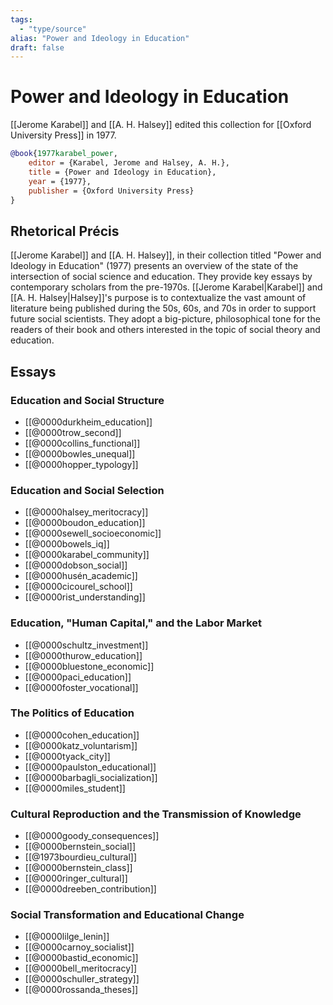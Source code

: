 ```yaml
---
tags:
  - "type/source"
alias: "Power and Ideology in Education"
draft: false
---
```

# Power and Ideology in Education
[[Jerome Karabel]] and [[A. H. Halsey]] edited this collection for [[Oxford University Press]] in 1977.

```bibtex
@book{1977karabel_power,
	editor = {Karabel, Jerome and Halsey, A. H.},
	title = {Power and Ideology in Education},
	year = {1977},
	publisher = {Oxford University Press}
}
```

## Rhetorical Précis
[[Jerome Karabel]] and [[A. H. Halsey]], in their collection titled "Power and Ideology in Education" (1977) presents an overview of the state of the intersection of social science and education. They provide key essays by contemporary scholars from the pre-1970s. [[Jerome Karabel|Karabel]] and [[A. H. Halsey|Halsey]]'s purpose is to contextualize the vast amount of literature being published during the 50s, 60s, and 70s in order to support future social scientists. They adopt a big-picture, philosophical tone for the readers of their book and others interested in the topic of social theory and education.

## Essays
### Education and Social Structure
- [[@0000durkheim_education]]
- [[@0000trow_second]]
- [[@0000collins_functional]]
- [[@0000bowles_unequal]]
- [[@0000hopper_typology]]

### Education and Social Selection
- [[@0000halsey_meritocracy]]
- [[@0000boudon_education]]
- [[@0000sewell_socioeconomic]]
- [[@0000bowels_iq]]
- [[@0000karabel_community]]
- [[@0000dobson_social]]
- [[@0000husén_academic]]
- [[@0000cicourel_school]]
- [[@0000rist_understanding]]

### Education, "Human Capital," and the Labor Market
- [[@0000schultz_investment]]
- [[@0000thurow_education]]
- [[@0000bluestone_economic]]
- [[@0000paci_education]]
- [[@0000foster_vocational]]

### The Politics of Education
- [[@0000cohen_education]]
- [[@0000katz_voluntarism]]
- [[@0000tyack_city]]
- [[@0000paulston_educational]]
- [[@0000barbagli_socialization]]
- [[@0000miles_student]]

### Cultural Reproduction and the Transmission of Knowledge
- [[@0000goody_consequences]]
- [[@0000bernstein_social]]
- [[@1973bourdieu_cultural]]
- [[@0000bernstein_class]]
- [[@0000ringer_cultural]]
- [[@0000dreeben_contribution]]

### Social Transformation and Educational Change
- [[@0000lilge_lenin]]
- [[@0000carnoy_socialist]]
- [[@0000bastid_economic]]
- [[@0000bell_meritocracy]]
- [[@0000schuller_strategy]]
- [[@0000rossanda_theses]]
